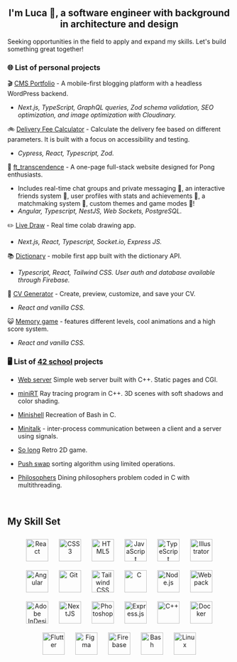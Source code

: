 ## <div align="center">I'm Luca 👋, a software engineer with background in architecture and design</div>  
  

Seeking opportunities in the field to apply and expand my skills. Let's build something great together!  
  


### 🌐 List of personal projects  

🎬 [CMS Portfolio](https://github.com/lucafisc/kwp) - A mobile-first blogging platform with a headless WordPress backend.
- *Next.js, TypeScript, GraphQL queries, Zod schema validation, SEO optimization, and image optimization with Cloudinary.*

🚲 [Delivery Fee Calculator](https://github.com/lucafisc/delivery-fee-calculator) - Calculate the delivery fee based on different parameters.  It is built with a focus on accessibility and testing.
- *Cypress, React, Typescript, Zod.*


🏓 [ft_transcendence](https://github.com/cbadura/transcendence) - A one-page full-stack website designed for Pong enthusiasts.
- Includes real-time chat groups and private messaging  💬, an interactive friends system 👤, user profiles with stats and achievements 🌟, a matchmaking system 🎲, custom themes and game modes 🎨!  
- *Angular, Typescript, NestJS, Web Sockets, PostgreSQL.*  


✏️ [Live Draw](https://github.com/lucafisc/livedraw) - Real time colab drawing app.  
  

- *Next.js, React, Typescript, Socket.io, Express JS.*  
  

📚 [Dictionary](https://github.com/lucafisc/dictionary) - mobile first app built with the dictionary API.  
  

- *Typescript, React, Tailwind CSS. User auth and database available through Firebase.*  
  

📝 [CV Generator](https://github.com/lucafisc/cv-project) - Create, preview, customize, and save your CV.  
  

- *React and vanilla CSS.*  
  

😺  [Memory game](https://github.com/lucafisc/memory-game) - features different levels, cool animations and a high score system.  
  

- *React and vanilla CSS.*  
  



### 🖥️ List of [42 school](https://42berlin.de/) projects  
- [Web server](https://github.com/sidechained/webServ) Simple web server built with C++. Static pages and CGI.  
  

- [miniRT](https://github.com/mvomiero/42_miniRT) Ray tracing program in C++. 3D scenes with soft shadows and color shading.  
  

- [Minishell](https://github.com/lucafisc/minishell) Recreation of Bash in C.  
  

- [Minitalk](https://github.com/lucafisc/minitalk) - inter-process communication between a client and a server using signals.  
  

- [So long](https://github.com/lucafisc/so_long) Retro 2D game.  
  

- [Push swap](https://github.com/lucafisc/push_swap) sorting algorithm using limited operations.  
  

- [Philosophers](https://github.com/lucafisc/philosophers) Dining philosophers problem coded in C with multithreading.  
  

<br/>  


## My Skill Set  

<div align="center">  
<a href="https://reactjs.org/" target="_blank"><img style="margin: 10px" src="https://profilinator.rishav.dev/skills-assets/react-original-wordmark.svg" alt="React" height="50" /></a>  
<a href="https://www.w3schools.com/css/" target="_blank"><img style="margin: 10px" src="https://profilinator.rishav.dev/skills-assets/css3-original-wordmark.svg" alt="CSS3" height="50" /></a>  
<a href="https://en.wikipedia.org/wiki/HTML5" target="_blank"><img style="margin: 10px" src="https://profilinator.rishav.dev/skills-assets/html5-original-wordmark.svg" alt="HTML5" height="50" /></a>  
<a href="https://www.javascript.com/" target="_blank"><img style="margin: 10px" src="https://profilinator.rishav.dev/skills-assets/javascript-original.svg" alt="JavaScript" height="50" /></a>  
<a href="https://www.typescriptlang.org/" target="_blank"><img style="margin: 10px" src="https://profilinator.rishav.dev/skills-assets/typescript-original.svg" alt="TypeScript" height="50" /></a>  
<a href="https://www.adobe.com/in/products/illustrator.html" target="_blank"><img style="margin: 10px" src="https://profilinator.rishav.dev/skills-assets/adobe_illustrator-icon.svg" alt="Illustrator" height="50" /></a>  
<a href="https://angular.io/" target="_blank"><img style="margin: 10px" src="https://profilinator.rishav.dev/skills-assets/angularjs-original.svg" alt="Angular" height="50" /></a>  
<a href="https://github.com/" target="_blank"><img style="margin: 10px" src="https://profilinator.rishav.dev/skills-assets/git-scm-icon.svg" alt="Git" height="50" /></a>  
<a href="https://www.tailwindcss.com/" target="_blank"><img style="margin: 10px" src="https://profilinator.rishav.dev/skills-assets/tailwindcss.svg" alt="Tailwind CSS" height="50" /></a>  
<a href="https://www.cprogramming.com/" target="_blank"><img style="margin: 10px" src="https://profilinator.rishav.dev/skills-assets/c-original.svg" alt="C" height="50" /></a>  
<a href="https://nodejs.org/" target="_blank"><img style="margin: 10px" src="https://profilinator.rishav.dev/skills-assets/nodejs-original-wordmark.svg" alt="Node.js" height="50" /></a>  
<a href="https://webpack.js.org/" target="_blank"><img style="margin: 10px" src="https://profilinator.rishav.dev/skills-assets/webpack-original.svg" alt="Webpack" height="50" /></a>  
<a href="https://www.adobe.com/in/products/indesign.html" target="_blank"><img style="margin: 10px" src="https://profilinator.rishav.dev/skills-assets/adobeindesign.svg" alt="Adobe InDesign" height="50" /></a>  
<a href="https://nextjs.org/" target="_blank"><img style="margin: 10px" src="https://profilinator.rishav.dev/skills-assets/nextjs.png" alt="NextJS" height="50" /></a>  
<a href="https://www.adobe.com/in/products/photoshop.html" target="_blank"><img style="margin: 10px" src="https://profilinator.rishav.dev/skills-assets/photoshop-plain.svg" alt="Photoshop" height="50" /></a>  
<a href="https://expressjs.com/" target="_blank"><img style="margin: 10px" src="https://profilinator.rishav.dev/skills-assets/express-original-wordmark.svg" alt="Express.js" height="50" /></a>  
<a href="https://www.cplusplus.com/" target="_blank"><img style="margin: 10px" src="https://profilinator.rishav.dev/skills-assets/cplusplus-original.svg" alt="C++" height="50" /></a>  
<a href="https://www.docker.com/" target="_blank"><img style="margin: 10px" src="https://profilinator.rishav.dev/skills-assets/docker-original-wordmark.svg" alt="Docker" height="50" /></a>  
<a href="https://flutter.dev/" target="_blank"><img style="margin: 10px" src="https://profilinator.rishav.dev/skills-assets/flutterio-icon.svg" alt="Flutter" height="50" /></a>  
<a href="https://www.figma.com/" target="_blank"><img style="margin: 10px" src="https://profilinator.rishav.dev/skills-assets/figma-icon.svg" alt="Figma" height="50" /></a>  
<a href="https://firebase.google.com/" target="_blank"><img style="margin: 10px" src="https://profilinator.rishav.dev/skills-assets/firebase.png" alt="Firebase" height="50" /></a>  
<a href="https://www.gnu.org/software/bash/" target="_blank"><img style="margin: 10px" src="https://profilinator.rishav.dev/skills-assets/gnu_bash-icon.svg" alt="Bash" height="50" /></a>  
<a href="https://www.linux.org/" target="_blank"><img style="margin: 10px" src="https://profilinator.rishav.dev/skills-assets/linux-original.svg" alt="Linux" height="50" /></a>  
</div>




